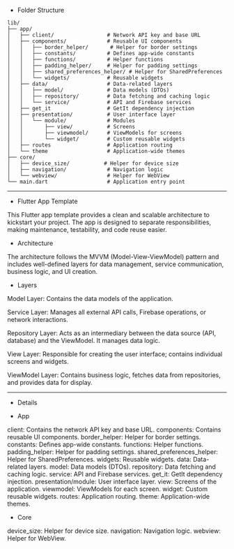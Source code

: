 - Folder Structure

```
lib/
├── app/
│   ├── client/                 # Network API key and base URL
│   ├── components/             # Reusable UI components            
│   │   ├── border_helper/       # Helper for border settings
│   │   ├── constants/          # Defines app-wide constants
│   │   ├── functions/          # Helper functions
│   │   ├── padding_helper/     # Helper for padding settings
│   │   ├── shared_preferences_helper/ # Helper for SharedPreferences
│   │   └── widgets/            # Reusable widgets
│   ├── data/                   # Data-related layers
│   │   ├── model/              # Data models (DTOs)
│   │   ├── repository/         # Data fetching and caching logic
│   │   └── service/            # API and Firebase services
│   ├── get_it                  # GetIt dependency injection
│   ├── presentation/           # User interface layer
│   │   └── module/             # Modules
│   │       ├── view/           # Screens
│   │       ├── viewmodel/      # ViewModels for screens
│   │       └── widget/         # Custom reusable widgets
│   ├── routes                  # Application routing
│   └── theme                   # Application-wide themes
├── core/
│   ├── device_size/           # Helper for device size
│   ├── navigation/             # Navigation logic
│   └── webview/                # Helper for WebView
└── main.dart                   # Application entry point
```

----------------------------------------------------------------

 - Flutter App Template

This Flutter app template provides a clean and scalable architecture to kickstart your project. The app is designed to separate responsibilities, making maintenance, testability, and code reuse easier.

 - Architecture

The architecture follows the MVVM (Model-View-ViewModel) pattern and includes well-defined layers for data management, service communication, business logic, and UI creation.

 - Layers

Model Layer: Contains the data models of the application.

Service Layer: Manages all external API calls, Firebase operations, or network interactions.

Repository Layer: Acts as an intermediary between the data source (API, database) and the ViewModel. It manages data logic.

View Layer: Responsible for creating the user interface; contains individual screens and widgets.

ViewModel Layer: Contains business logic, fetches data from repositories, and provides data for display.

----------------------------------------------------------------

 * Details

- App

client: Contains the network API key and base URL.
components: Contains reusable UI components.
border_helper: Helper for border settings.
constants: Defines app-wide constants.
functions: Helper functions.
padding_helper: Helper for padding settings.
shared_preferences_helper: Helper for SharedPreferences.
widgets: Reusable widgets.
data: Data-related layers.
model: Data models (DTOs).
repository: Data fetching and caching logic.
service: API and Firebase services.
get_it: GetIt dependency injection.
presentation/module: User interface layer.
view: Screens of the application.
viewmodel: ViewModels for each screen.
widget: Custom reusable widgets.
routes: Application routing.
theme: Application-wide themes.

- Core

device_size: Helper for device size.
navigation: Navigation logic.
webview: Helper for WebView.
